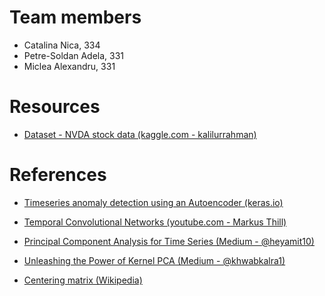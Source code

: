 # Team members

- Catalina Nica, 334
- Petre-Soldan Adela, 331
- Miclea Alexandru, 331

# Resources

 - [Dataset - NVDA stock data (kaggle.com - kalilurrahman)](https://www.kaggle.com/datasets/kalilurrahman/nvidia-stock-data-latest-and-updated?resource=download)

# References

 - [Timeseries anomaly detection using an Autoencoder (keras.io)](https://keras.io/examples/timeseries/timeseries_anomaly_detection/)

 - [Temporal Convolutional Networks (youtube.com - Markus Thill)](https://www.youtube.com/watch?v=PjI4fpcTGFY)

 - [Principal Component Analysis for Time Series (Medium - @heyamit10)](https://medium.com/@heyamit10/principal-component-analysis-for-time-series-99a5d5eddac9)

 - [Unleashing the Power of Kernel PCA (Medium - @khwabkalra1)](https://medium.com/@khwabkalra1/unleashing-the-power-of-kernel-pca-bce7f4d2923d)

 - [Centering matrix (Wikipedia)](https://en.wikipedia.org/wiki/Centering_matrix)